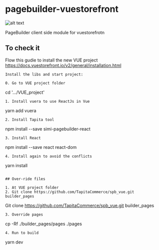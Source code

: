 # pagebuilder-vuestorefront

![alt text](https://tapita.io/wp-content/uploads/2021/05/templates.png)

PageBuilder client side module for vuestorefrotn

## To check it
 Flow this gudie to install the new VUE project https://docs.vuestorefront.io/v2/general/installation.html
```
Install the libs and start project:

0. Go to VUE project folder
```
cd '.../VUE_project'
```
1. Install vuera to use ReactJs in Vue
```
yarn add vuera
```
2. Install Tapita tool 
```
npm install --save simi-pagebuilder-react
```
3. Install React
```
npm install --save react react-dom
```
4. Install again to avoid the conflicts
```
yarn install
```

## Over-ride files

1. At VUE project folder 
2. Git clone https://github.com/TapitaCommerce/spb_vue.git builder_pages
```
Git clone https://github.com/TapitaCommerce/spb_vue.git builder_pages
```
3. Override pages 
```
cp -Rf ./builder_pages/pages ./pages
```
4. Run to build 
```
  yarn dev
```
